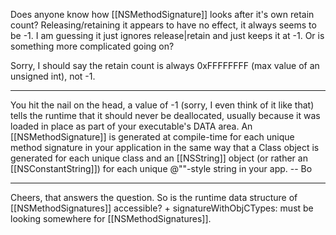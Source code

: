 Does anyone know how [[NSMethodSignature]] looks after it's own retain count? 
Releasing/retaining it appears to have no effect, it always seems to be -1.
I am guessing it just ignores release|retain and just keeps it at -1.  Or is something more complicated going on?

Sorry, I should say the retain count is always 0xFFFFFFFF (max value of an unsigned int), not -1.

----

You hit the nail on the head, a value of -1 (sorry, I even think of it like that) tells the runtime that it should never be deallocated, usually because it was loaded in place as part of your executable's DATA area.  An [[NSMethodSignature]] is generated at compile-time for each unique method signature in your application in the same way that a Class object is generated for each unique class and an [[NSString]] object (or rather an [[NSConstantString]]) for each unique @""-style string in your app. -- Bo

----

Cheers, that answers the question. So is the runtime data structure of [[NSMethodSignatures]] accessible? + signatureWithObjCTypes: must be looking somewhere for [[NSMethodSignatures]].